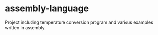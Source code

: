 # assembly-language
 Project including temperature conversion program and various examples written in assembly.
